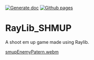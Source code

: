 [![Generate doc](https://github.com/Knose1/RayLib_SHMUP/actions/workflows/deploy-doc.yml/badge.svg?branch=documentation)](https://github.com/Knose1/RayLib_SHMUP/actions/workflows/deploy-doc.yml)
[![Github pages](https://github.com/Knose1/RayLib_SHMUP/actions/workflows/pages/pages-build-deployment/badge.svg?branch=gh-pages)](https://github.com/Knose1/RayLib_SHMUP/actions/workflows/pages/pages-build-deployment)

# RayLib_SHMUP
A shoot em up game made using Raylib.

[smupEnemyPatern.webm](https://user-images.githubusercontent.com/34002600/180650172-53ed66bb-1ce0-4cba-87d0-62e4ad2283ba.webm)
